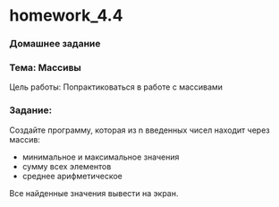 # homework_4.4

### Домашнее задание

### Тема: Массивы

Цель работы: Попрактиковаться в работе с массивами

### Задание:

Создайте программу, которая из n введенных чисел находит через массив:

* минимальное и максимальное значения
* сумму всех элементов
* среднее арифметическое

Все найденные значения вывести на экран.
